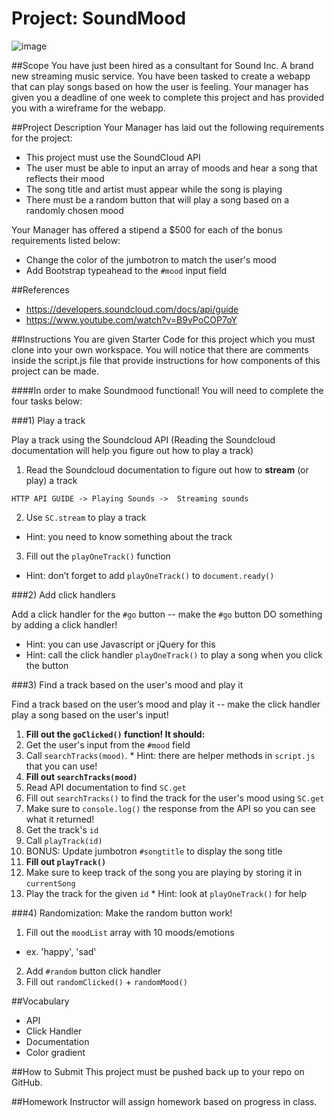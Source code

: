 # Project: SoundMood 

![image](https://imgur.com/VrWE2CS.jpg)

##Scope
You have just been hired as a consultant for Sound Inc. A brand new streaming music service. 
You have been tasked to create a webapp that can play songs based on how the user is feeling. 
Your manager has given you a deadline of one week to complete this project and has provided you with a wireframe for the webapp.  

##Project Description
Your Manager has laid out the following requirements for the project: 

* This project must use the SoundCloud API
* The user must be able to input an array of moods and hear a song that reflects their mood
* The song title and artist must appear while the song is playing
* There must be a random button that will play a song based on a randomly chosen mood

Your Manager has offered a stipend a $500 for each of the bonus requirements listed below: 

* Change the color of the jumbotron to match the user's mood
* Add Bootstrap typeahead to the `#mood` input field


##References

* https://developers.soundcloud.com/docs/api/guide
* https://www.youtube.com/watch?v=B9vPoCOP7oY
 

##Instructions
You are given Starter Code for this project which you must clone into your own workspace.
You will notice that there are comments inside the script.js file that provide instructions for how components of this project can be made.  

####In order to make Soundmood functional! You will need to complete the four tasks below:

###1) Play a track

Play a track using the Soundcloud API (Reading the Soundcloud documentation will help you figure out how to play a track)

1. Read the Soundcloud documentation to figure out how to **stream** (or play) a track
```
HTTP API GUIDE -> Playing Sounds ->  Streaming sounds
```
2. Use `SC.stream` to play a track
  * Hint: you need to know something about the track
3. Fill out the `playOneTrack()` function
  * Hint: don’t forget to add `playOneTrack()` to `document.ready()`

###2) Add click handlers

Add a click handler for the `#go` button -- make the `#go` button DO something by adding a click handler!

* Hint: you can use Javascript or jQuery for this
* Hint: call the click handler `playOneTrack()` to play a song when you click the button

###3) Find a track based on the user's mood and play it

Find a track based on the user’s mood and play it -- make the click handler play a song based on the user's input!

1. **Fill out the `goClicked()` function! It should:**
  1. Get the user's input from the `#mood` field
  2. Call `searchTracks(mood)`.
    * Hint: there are helper methods in `script.js` that you can use!
2. **Fill out `searchTracks(mood)`**
  1. Read API documentation to find `SC.get`
  2. Fill out `searchTracks()` to find the track for the user's mood using `SC.get`
  4. Make sure to `console.log()` the response from the API so you can see what it returned!
  3. Get the track's `id`
  4. Call `playTrack(id)`
  5. BONUS: Update jumbotron `#songtitle` to display the song title
3. **Fill out `playTrack()`**
  1. Make sure to keep track of the song you are playing by storing it in `currentSong`
  2. Play the track for the given `id`
    * Hint: look at `playOneTrack()` for help

###4) Randomization: Make the random button work!

1. Fill out the `moodList` array with 10 moods/emotions
  * ex. 'happy', 'sad'
2. Add `#random` button click handler
3. Fill out `randomClicked()` + `randomMood()`


##Vocabulary

* API
* Click Handler
* Documentation
* Color gradient

##How to Submit
This project must be pushed back up to your repo on GitHub. 

##Homework
Instructor will assign homework based on progress in class.